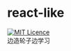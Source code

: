 # react-like
[![MIT Licence](https://badges.frapsoft.com/os/mit/mit.svg?v=103)](https://opensource.org/licenses/mit-license.php)   
边造轮子边学习
